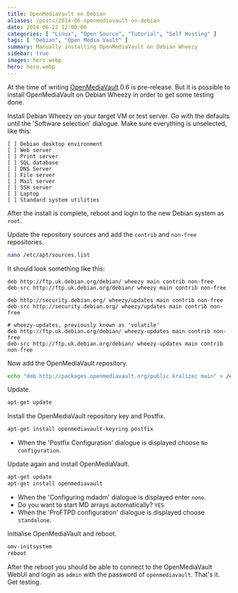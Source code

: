 ```yaml
---
title: OpenMediaVault on Debian
aliases: /posts/2014-06-openmediavault-on-debian
date: 2014-06-22 12:00:00
categories: [ "Linux", "Open Source", "Tutorial", "Self Hosting" ]
tags: [ "Debian", "Open Media Vault" ]
summary: Manually installing OpenMediaVault on Debian Wheezy
sidebar: true
images: hero.webp
hero: hero.webp
---
```


At the time of writing [OpenMediaVault](http://www.openmediavault.org/) 0.6 is
pre-release. But it is possible to install OpenMediaVault on Debian Wheezy in
order to get some testing done.

Install Debian Wheezy on your target VM or test server. Go with the defaults
until the 'Software selection' dialogue. Make sure everything is unselected, like this:

```text
[ ] Debian desktop environment
[ ] Web server
[ ] Print server
[ ] SQL database
[ ] DNS Server
[ ] File server
[ ] Mail server
[ ] SSH server
[ ] Laptop
[ ] Standard system utilities
```

After the install is complete, reboot and login to the new Debian system
as `root`.

Update the repository sources and add the `contrib` and `non-free`
repositories.

```bash
nano /etc/apt/sources.list
```

It should look something like this:

```text
deb http://ftp.uk.debian.org/debian/ wheezy main contrib non-free
deb-src http://ftp.uk.debian.org/debian/ wheezy main contrib non-free

deb http://security.debian.org/ wheezy/updates main contrib non-free
deb-src http://security.debian.org/ wheezy/updates main contrib non-free

# wheezy-updates, previously known as 'volatile'
deb http://ftp.uk.debian.org/debian/ wheezy-updates main contrib non-free
deb-src http://ftp.uk.debian.org/debian/ wheezy-updates main contrib non-free
```

Now add the OpenMediaVault repository.

```bash
echo "deb http://packages.openmediavault.org/public kralizec main" > /etc/apt/sources.list.d/openmediavault.list
```

Update.

```bash
apt-get update
```

Install the OpenMediaVault repository key and Postfix.

```bash
apt-get install openmediavault-keyring postfix
```

  * When the 'Postfix Configuration' dialogue is displayed choose `No
  configuration`.

Update again and install OpenMediaVault.

```bash
apt-get update
apt-get install openmediavault
```

  * When the 'Configuring mdadm' dialogue is displayed enter `none`.
  * Do you want to start MD arrays automatically? `YES`
  * When the 'ProFTPD configuration' dialogue is displayed choose
  `standalone`.

Initialise OpenMediaVault and reboot.

```bash
omv-initsystem
reboot
```

After the reboot you should be able to connect to the OpenMediaVault WebUI and
login as `admin` with the password of `openmediavault`. That's it. Get testing.
